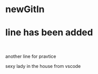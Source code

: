 # newGitIn
<h1>line has been added </h1><br>
<p>another line for pravtice</p>
<p>sexy lady in the house from vscode</p>


